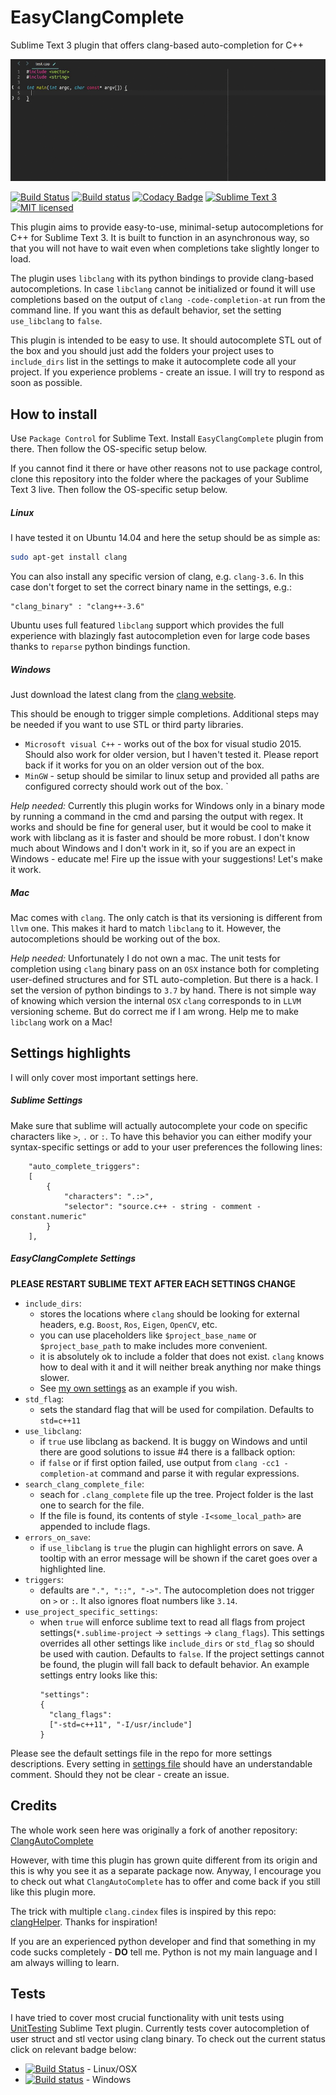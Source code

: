 # EasyClangComplete #

Sublime Text 3 plugin that offers clang-based auto-completion for C++

![Example](autocomplete_show_off.gif)

[![Build Status](https://goo.gl/3KUIVo)](https://goo.gl/nJ2NOU)
[![Build status](https://goo.gl/FqsNzm)](https://goo.gl/4N6nxe)
[![Codacy Badge](https://goo.gl/PDVYTj)](https://goo.gl/h52rHl)
[![Sublime Text 3](https://img.shields.io/badge/Sublime%20Text-3-green.svg)](https://www.sublimetext.com/3)
[![MIT licensed](https://img.shields.io/badge/license-MIT-blue.svg)](./LICENSE)

This plugin aims to provide easy-to-use, minimal-setup autocompletions for C++
for Sublime Text 3. It is built to function in an asynchronous way, so that you
will not have to wait even when completions take slightly longer to load.

The plugin uses `libclang` with its python bindings to provide clang-based
autocompletions. In case `libclang` cannot be initialized or found it will use
completions based on the output of `clang -code-completion-at` run from the
command line. If you want this as default behavior, set the setting
`use_libclang` to `false`.

This plugin is intended to be easy to use. It should autocomplete STL out of
the box and you should just add the folders your project uses to `include_dirs`
list in the settings to make it autocomplete code all your project. If you
experience problems - create an issue. I will try to respond as soon as
possible.

## How to install ##
Use `Package Control` for Sublime Text. Install `EasyClangComplete` plugin from
there. Then follow the OS-specific setup below.

If you cannot find it there or have other reasons not to use package control,
clone this repository into the folder where the packages of your Sublime Text 3
live. Then follow the OS-specific setup below.

##### Linux #####
I have tested it on Ubuntu 14.04 and here the setup should be as simple as:
```bash
sudo apt-get install clang
```
You can also install any specific version of clang, e.g. `clang-3.6`. In this
case don't forget to set the correct binary name in the settings, e.g.:
```
"clang_binary" : "clang++-3.6"
```
Ubuntu uses full featured `libclang` support which provides the full experience
with blazingly fast autocompletion even for large code bases thanks to
`reparse` python bindings function.

##### Windows #####
Just download the latest clang from the
[clang website](http://llvm.org/releases/download.html).

This should be enough to trigger simple completions. Additional steps may be
needed if you want to use STL or third party libraries.

- `Microsoft visual C++` - works out of the box for visual studio 2015. Should
  also work for older version, but I haven't tested it. Please report back if
  it works for you on an older version out of the box.
- `MinGW` - setup should be similar to linux setup and provided all paths are
  configured correcty should work out of the box. `

*Help needed:* Currently this plugin works for Windows only in a binary mode by
running a command in the cmd and parsing the output with regex. It works and
should be fine for general user, but it would be cool to make it work with
libclang as it is faster and should be more robust. I don't know much about
Windows and I don't work in it, so if you are an expect in Windows - educate
me! Fire up the issue with your suggestions! Let's make it work.

##### Mac  #####
Mac comes with `clang`. The only catch is that its versioning is different from
`llvm` one. This makes it hard to match `libclang` to it. However, the
autocompletions should be working out of the box.

*Help needed:* Unfortunately I do not own a mac. The unit tests for completion
using `clang` binary pass on an `OSX` instance both for completing user-defined
structures and for STL auto-completion. But there is a hack. I set the version
of python bindings to `3.7` by hand. There is not simple way of knowing which
version the internal `OSX` `clang` corresponds to in `LLVM` versioning scheme.
But do correct me if I am wrong. Help me to make `libclang` work on a Mac!

## Settings highlights ##
I will only cover most important settings here.

##### Sublime Settings  #####
Make sure that sublime will actually autocomplete your code on specific
characters like `>`, `.` or `:`. To have this behavior you can either modify
your syntax-specific settings or add to your user preferences the following
lines:
```
    "auto_complete_triggers":
    [
        {
            "characters": ".:>",
            "selector": "source.c++ - string - comment - constant.numeric"
        }
    ],
```

##### EasyClangComplete Settings  #####
**PLEASE RESTART SUBLIME TEXT AFTER EACH SETTINGS CHANGE**

- `include_dirs`:
    + stores the locations where `clang` should be looking for external
      headers, e.g. `Boost`, `Ros`, `Eigen`, `OpenCV`, etc.
    + you can use placeholders like `$project_base_name` or
      `$project_base_path` to make includes more convenient.
    + it is absolutely ok to include a folder that does not exist. `clang`
      knows how to deal with it and it will neither break anything nor make
      things slower.
    + See [my own settings](https://github.com/niosus/config-sublime/blob/master/Packages%2FUser%2FEasyClangComplete.sublime-settings#L4) as an example if you wish.
- `std_flag`:
    + sets the standard flag that will be used for compilation. Defaults to
      `std=c++11`
- `use_libclang`:
    + if `true` use libclang as backend. It is buggy on Windows and until there
      are good solutions to issue #4 there is a fallback option:
    + if `false` or if first option failed, use output from `clang -cc1
      -completion-at` command and parse it with regular expressions.
- `search_clang_complete_file`:
    + seach for `.clang_complete` file up the tree. Project folder is the last
      one to search for the file.
    + If the file is found, its contents of style `-I<some_local_path>` are
      appended to include flags.
- `errors_on_save`:
    + if `use_libclang` is `true` the plugin can highlight errors on save. A
      tooltip with an error message will be shown if the caret goes over a
      highlighted line.
- `triggers`:
    + defaults are `".", "::", "->"`. The autocompletion does not trigger on
      `>` or `:`. It also ignores float numbers like `3.14`.
- `use_project_specific_settings`:
    + when `true` will enforce sublime text to read all flags from project
      settings(`*.sublime-project` -> `settings` -> `clang_flags`). This
      settings overrides all other settings like `include_dirs` or `std_flag`
      so should be used with caution. Defaults to `false`. If the project
      settings cannot be found, the plugin will fall back to default behavior.
      An example settings entry looks like this:
      ```
      "settings":
      {
        "clang_flags":
        ["-std=c++11", "-I/usr/include"]
      }
      ```

Please see the default settings file in the repo for more settings
descriptions. Every setting in [settings file](EasyClangComplete.sublime-settings) should have an understandable
comment. Should they not be clear - create an issue.


## Credits ##
The whole work seen here was originally a fork of another repository:
[ClangAutoComplete](https://github.com/pl-ca/ClangAutoComplete)

However, with time this plugin has grown quite different from its origin and
this is why you see it as a separate package now. Anyway, I encourage you to
check out what `ClangAutoComplete` has to offer and come back if you still like
this plugin more.

The trick with multiple `clang.cindex` files is inspired by this repo:
[clangHelper](https://github.com/griebd/clangHelper). Thanks for inspiration!

If you are an experienced python developer and find that something in my code
sucks completely - **DO** tell me. Python is not my main language and I am
always willing to learn.

## Tests ##
I have tried to cover most crucial functionality with unit tests using
[UnitTesting](https://github.com/randy3k/UnitTesting) Sublime Text plugin.
Currently tests cover autocompletion of user struct and stl vector using clang
binary. To check out the current status click on relevant badge below:

- [![Build Status](https://goo.gl/3KUIVo)](https://goo.gl/nJ2NOU) - Linux/OSX
- [![Build status](https://goo.gl/FqsNzm)](https://goo.gl/4N6nxe) - Windows
